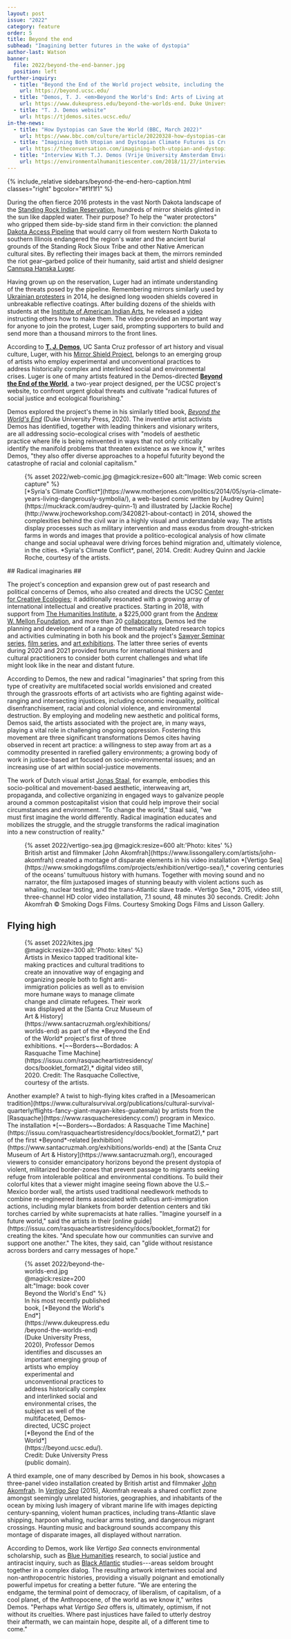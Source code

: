 ```yaml
---
layout: post
issue: "2022"
category: feature
order: 5
title: Beyond the end
subhead: "Imagining better futures in the wake of dystopia"
author-last: Watson
banner:
  file: 2022/beyond-the-end-banner.jpg
  position: left
further-inquiry:
  - title: "Beyond the End of the World project website, including the video-recorded Sawyer Seminar series, as well as information about the film series and exhibitions"
    url: https://beyond.ucsc.edu/
  - title: "Demos, T. J. <em>Beyond the World's End: Arts of Living at the Crossing</em>"
    url: https://www.dukeupress.edu/beyond-the-worlds-end. Duke University Press (2020)
  - title: "T. J. Demos website"
    url: https://tjdemos.sites.ucsc.edu/
in-the-news:
  - title: "How Dystopias can Save the World (BBC, March 2022)"
    url: https://www.bbc.com/culture/article/20220328-how-dystopias-can-save-the-world
  - title: "Imagining Both Utopian and Dystopian Climate Futures is Crucial---Which is why Cli-Fi is so Important (<em>The Conversation</em>, September 2019)"
    url: https://theconversation.com/imagining-both-utopian-and-dystopian-climate-futures-is-crucial-which-is-why-cli-fi-is-so-important-123029
  - title: "Interview With T.J. Demos (Vrije University Amsterdam Environmental Humanities Center, November 2018)"
    url: https://environmentalhumanitiescenter.com/2018/11/27/interview-with-t-j-demos/
---
```

{% include_relative sidebars/beyond-the-end-hero-caption.html classes="right" bgcolor="#f1f1f1" %}

During the often fierce 2016 protests in the vast North Dakota landscape of the [Standing Rock Indian Reservation](https://en.wikipedia.org/wiki/Standing_Rock_Indian_Reservation), hundreds of mirror shields glinted in the sun like dappled water. Their purpose? To help the "water protectors" who gripped them side-by-side stand firm in their conviction: the planned [Dakota Access Pipeline](https://en.wikipedia.org/wiki/Dakota_Access_Pipeline) that would carry oil from western North Dakota to southern Illinois endangered the region's water and the ancient burial grounds of the Standing Rock Sioux Tribe and other Native American cultural sites. By reflecting their images back at them, the mirrors reminded the riot gear&ndash;garbed police of their humanity, said artist and shield designer [Cannupa Hanska Luger](http://www.cannupahanska.com/).

Having grown up on the reservation, Luger had an intimate understanding of the threats posed by the pipeline. Remembering mirrors similarly used by [Ukrainian protesters](https://www.csmonitor.com/World/Europe/2014/0117/Kiev-protesters-hold-mirrors-to-police-literally-as-new-confrontation-looms) in 2014, he designed long wooden shields covered in unbreakable reflective coatings. After building dozens of the shields with students at the [Institute of American Indian Arts](https://iaia.edu/), he released a [video](https://vimeo.com/191394747) instructing others how to make them. The video provided an important way for anyone to join the protest, Luger said, prompting supporters to build and send more than a thousand mirrors to the front lines.

According to [**T. J. Demos**](https://havc.ucsc.edu/faculty/tj-demos), UC Santa Cruz professor of art history and visual culture, Luger, with his [Mirror Shield Project](http://www.cannupahanska.com/mniwiconi), belongs to an emerging group of artists who employ experimental and unconventional practices to address historically complex and interlinked social and environmental crises. Luger is one of many artists featured in the Demos-directed [**Beyond the End of the World**](https://beyond.ucsc.edu/), a two-year project designed, per the UCSC project's website, to confront urgent global threats and cultivate "radical futures of social justice and ecological flourishing."

Demos explored the project's theme in his similarly titled book, [*Beyond the World's End*](https://www.dukeupress.edu/beyond-the-worlds-end) (Duke University Press, 2020). The inventive artist activists Demos has identified, together with leading thinkers and visionary writers, are all addressing socio-ecological crises with "models of aesthetic practice where life is being reinvented in ways that not only critically identify the manifold problems that threaten existence as we know it," writes Demos, "they also offer diverse approaches to a hopeful futurity beyond the catastrophe of racial and colonial capitalism."
<figure class="" style="width:600px;">
  {% asset 2022/web-comic.jpg @magick:resize=600 alt:"Image: Web comic screen capture" %}<figcaption markdown="span">[*Syria's Climate Conflict*](https://www.motherjones.com/politics/2014/05/syria-climate-years-living-dangerously-symbolia/), a web-based comic written by [Audrey Quinn](https://muckrack.com/audrey-quinn-1) and illustrated by [Jackie Roche](http://www.jrocheworkshop.com/3420821-about-contact) in 2014, showed the complexities behind the civil war in a highly visual and understandable way. The artists display processes such as military intervention and mass exodus from drought-stricken farms in words and images that provide a politico-ecological analysis of how climate change and social upheaval were driving forces behind migration and, ultimately violence, in the cities. *Syria's Climate Conflict*, panel, 2014. Credit: Audrey Quinn and Jackie Roche, courtesy of the artists.</figcaption>
</figure>
## Radical imaginaries ##

The project's conception and expansion grew out of past research and political concerns of Demos, who also created and directs the UCSC [Center for Creative Ecologies](https://creativeecologies.ucsc.edu/); it additionally resonated with a growing array of international intellectual and creative practices. Starting in 2018, with support from [The Humanities Institute](https://thi.ucsc.edu/#slide1), a \$225,000 grant from the [Andrew W. Mellon Foundation](https://arts.ucsc.edu/works_and_ideas/uc-santa-cruz-receives-mellon-foundation-humanities-grant-explore-earth-futures), and more than 20 [collaborators](https://beyond.ucsc.edu/2019/09/06/about/), Demos led the planning and development of a range of thematically related research topics and activities culminating in both his book and the project's [Sawyer Seminar series](https://beyond.ucsc.edu/), [film series](https://beyond.ucsc.edu/2020/11/07/film-series-manifesta/), and [art exhibitions](https://beyond.ucsc.edu/2019/09/04/exhibitions/). The latter three series of events during 2020 and 2021 provided forums for international thinkers and cultural practitioners to consider both current challenges and what life might look like in the near and distant future.

According to Demos, the new and radical "imaginaries" that spring from this type of creativity are multifaceted social worlds envisioned and created through the grassroots efforts of art activists who are fighting against wide-ranging and intersecting injustices, including economic inequality, political disenfranchisement, racial and colonial violence, and environmental destruction. By employing and modeling new aesthetic and political forms, Demos said, the artists associated with the project are, in many ways, playing a vital role in challenging ongoing oppression. Fostering this movement are three significant transformations Demos cites having observed in recent art practice: a willingness to step away from art as a commodity presented in rarefied gallery environments; a growing body of work in justice-based art focused on socio-environmental issues; and an increasing use of art within social-justice movements.

The work of Dutch visual artist [Jonas Staal](https://beyond.ucsc.edu/2021/04/27/jonas-staal/), for example, embodies this socio-political and movement-based aesthetic, interweaving art, propaganda, and collective organizing in engaged ways to galvanize people around a common postcapitalist vision that could help improve their social circumstances and environment. "To change the world," Staal said, "we must first imagine the world differently. Radical imagination educates and mobilizes the struggle, and the struggle transforms the radical imagination into a new construction of reality."

<figure class="" style="width:600px;">
  {% asset 2022/vertigo-sea.jpg @magick:resize=600 alt:'Photo: kites' %}<figcaption markdown="span">British artist and filmmaker [John Akomfrah](https://www.lissongallery.com/artists/john-akomfrah) created a montage of disparate elements in his video installation *[Vertigo Sea](https://www.smokingdogsfilms.com/projects/exhibition/vertigo-sea/),* covering centuries of the oceans' tumultuous history with humans. Together with moving sound and no narrator, the film juxtaposed images of stunning beauty with violent actions such as whaling, nuclear testing, and the trans-Atlantic slave trade. *Vertigo Sea,* 2015, video still, three-channel HD color video installation, 7.1 sound, 48 minutes 30 seconds. Credit: John Akomfrah © Smoking Dogs Films. Courtesy Smoking Dogs Films and Lisson Gallery.</figcaption>
</figure>

## Flying high ##

<figure class="right" style="width:300px;">
  {% asset 2022/kites.jpg @magick:resize=300 alt:'Photo: kites' %}<figcaption markdown="span">Artists in Mexico tapped traditional kite-making practices and cultural traditions to create an innovative way of engaging and organizing people both to fight anti-immigration policies as well as to envision more humane ways to manage climate change and climate refugees. Their work was displayed at the [Santa Cruz Museum of Art & History](https://www.santacruzmah.org/exhibitions/worlds-end) as part of the *Beyond the End of the World* project's first of three exhibitions. *[~~Borders~~Bordados: A Rasquache Time Machine](https://issuu.com/rasquacheartistresidency/docs/booklet_format2),* digital video still, 2020. Credit: The Rasquache Collective, courtesy of the artists.</figcaption>
</figure>
Another example? A twist to high-flying kites crafted in a [Mesoamerican tradition](https://www.culturalsurvival.org/publications/cultural-survival-quarterly/flights-fancy-giant-mayan-kites-guatemala) by artists from the [Rasquache](https://www.rasquacheresidency.com/) program in Mexico. The installation *[~~Borders~~Bordados: A Rasquache Time Machine](https://issuu.com/rasquacheartistresidency/docs/booklet_format2),* part of the first *Beyond*-related [exhibition](https://www.santacruzmah.org/exhibitions/worlds-end) at the [Santa Cruz Museum of Art & History](https://www.santacruzmah.org/), encouraged viewers to consider emancipatory horizons beyond the present dystopia of violent, militarized border-zones that prevent passage to migrants seeking refuge from intolerable political and environmental conditions. To build their colorful kites that a viewer might imagine seeing flown above the U.S.&ndash;Mexico border wall, the artists used traditional needlework methods to combine re-engineered items associated with callous anti-immigration actions, including mylar blankets from border detention centers and tiki torches carried by white supremacists at hate rallies. "Imagine yourself in a future world," said the artists in their [online guide](https://issuu.com/rasquacheartistresidency/docs/booklet_format2) for creating the kites. "And speculate how our communities can survive and support one another." The kites, they said, can "glide without resistance across borders and carry messages of hope."

<figure class="left" style="width:200px;">
  {% asset 2022/beyond-the-worlds-end.jpg @magick:resize=200 alt:"Image: book cover Beyond the World's End" %}<figcaption markdown="span">In his most recently published book, [*Beyond the World's End*](https://www.dukeupress.edu/beyond-the-worlds-end) (Duke University Press, 2020), Professor Demos identifies and discusses an important emerging group of artists who employ experimental and unconventional practices to address historically complex and interlinked social and environmental crises, the subject as well of the multifaceted, Demos-directed, UCSC project [*Beyond the End of the World*](https://beyond.ucsc.edu/). Credit: Duke University Press (public domain).</figcaption>
</figure>

A third example, one of many described by Demos in his book, showcases a three-panel video installation created by British artist and filmmaker [John Akomfrah](https://www.lissongallery.com/artists/john-akomfrah). In [*Vertigo Sea*](https://www.smokingdogsfilms.com/projects/exhibition/vertigo-sea/) (2015), Akomfrah reveals a shared conflict zone amongst seemingly unrelated histories, geographies, and inhabitants of the ocean by mixing lush imagery of vibrant marine life with images depicting century-spanning, violent human practices, including trans-Atlantic slave shipping, harpoon whaling, nuclear arms testing, and dangerous migrant crossings. Haunting music and background sounds accompany this montage of disparate images, all displayed without narration.

According to Demos, work like *Vertigo Sea* connects environmental scholarship, such as [Blue Humanities](https://www.neh.gov/humanities/2013/mayjune/feature/the-blue-humanities#:~:text=The%20emergence%20of%20the%20blue,were%20more%20utilitarian%20than%20aesthetic.) research, to social justice and antiracist inquiry, such as [Black Atlantic](https://www.hup.harvard.edu/catalog.php?isbn=9780674076068) studies---areas seldom brought together in a complex dialog. The resulting artwork intertwines social and non-anthropocentric histories, providing a visually poignant and emotionally powerful impetus for creating a better future. "We are entering the endgame, the terminal point of democracy, of liberalism, of capitalism, of a cool planet, of the Anthropocene, of the world as we know it," writes Demos. "Perhaps what *Vertigo Sea* offers is, ultimately, optimism, if not without its cruelties. Where past injustices have failed to utterly destroy their aftermath, we can maintain hope, despite all, of a different time to come."
